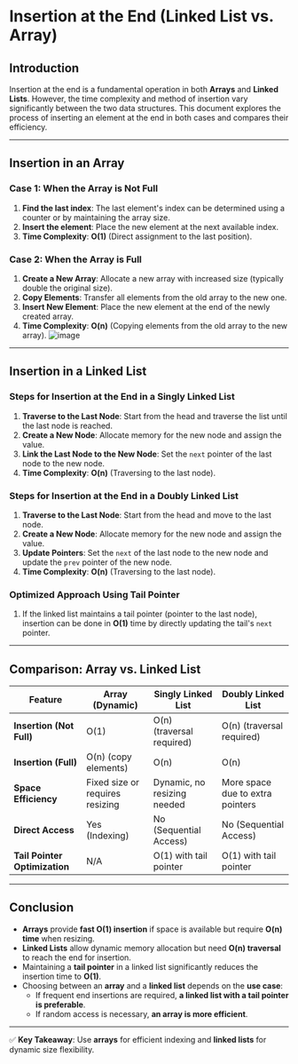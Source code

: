 # **Insertion at the End (Linked List vs. Array)**

## **Introduction**
Insertion at the end is a fundamental operation in both **Arrays** and **Linked Lists**. However, the time complexity and method of insertion vary significantly between the two data structures. This document explores the process of inserting an element at the end in both cases and compares their efficiency.

---

## **Insertion in an Array**
### **Case 1: When the Array is Not Full**
1. **Find the last index**: The last element's index can be determined using a counter or by maintaining the array size.
2. **Insert the element**: Place the new element at the next available index.
3. **Time Complexity**: **O(1)** (Direct assignment to the last position).

### **Case 2: When the Array is Full**
1. **Create a New Array**: Allocate a new array with increased size (typically double the original size).
2. **Copy Elements**: Transfer all elements from the old array to the new one.
3. **Insert New Element**: Place the new element at the end of the newly created array.
4. **Time Complexity**: **O(n)** (Copying elements from the old array to the new array).
   ![image](https://github.com/user-attachments/assets/d1cb151b-5617-459d-a0a2-39b794a4782d)

---

## **Insertion in a Linked List**
### **Steps for Insertion at the End in a Singly Linked List**
1. **Traverse to the Last Node**: Start from the head and traverse the list until the last node is reached.
2. **Create a New Node**: Allocate memory for the new node and assign the value.
3. **Link the Last Node to the New Node**: Set the `next` pointer of the last node to the new node.
4. **Time Complexity**: **O(n)** (Traversing to the last node).

### **Steps for Insertion at the End in a Doubly Linked List**
1. **Traverse to the Last Node**: Start from the head and move to the last node.
2. **Create a New Node**: Allocate memory for the new node and assign the value.
3. **Update Pointers**: Set the `next` of the last node to the new node and update the `prev` pointer of the new node.
4. **Time Complexity**: **O(n)** (Traversing to the last node).

### **Optimized Approach Using Tail Pointer**
1. If the linked list maintains a tail pointer (pointer to the last node), insertion can be done in **O(1)** time by directly updating the tail's `next` pointer.

---

## **Comparison: Array vs. Linked List**
| Feature           | Array (Dynamic)         | Singly Linked List       | Doubly Linked List       |
|------------------|------------------------|--------------------------|--------------------------|
| **Insertion (Not Full)**  | O(1)                  | O(n) (traversal required) | O(n) (traversal required) |
| **Insertion (Full)**      | O(n) (copy elements) | O(n)                     | O(n)                     |
| **Space Efficiency**      | Fixed size or requires resizing | Dynamic, no resizing needed | More space due to extra pointers |
| **Direct Access**        | Yes (Indexing)       | No (Sequential Access)   | No (Sequential Access)   |
| **Tail Pointer Optimization** | N/A | O(1) with tail pointer | O(1) with tail pointer |

---

## **Conclusion**
- **Arrays** provide **fast O(1) insertion** if space is available but require **O(n) time** when resizing.
- **Linked Lists** allow dynamic memory allocation but need **O(n) traversal** to reach the end for insertion.
- Maintaining a **tail pointer** in a linked list significantly reduces the insertion time to **O(1)**.
- Choosing between an **array** and a **linked list** depends on the **use case**:
  - If frequent end insertions are required, **a linked list with a tail pointer is preferable**.
  - If random access is necessary, **an array is more efficient**.

---

✅ **Key Takeaway**: Use **arrays** for efficient indexing and **linked lists** for dynamic size flexibility.

